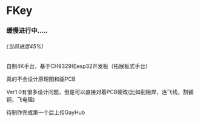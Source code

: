 # FKey

### 缓慢进行中.....
###### (当前进度45%)

自制4K手台，基于CH9329和esp32开发板（拓展板式手台）

真的不会设计原理图和画PCB

Ver1.0有很多设计问题，但是可以直接对着PCB硬改(比如刮阻焊，连飞线，割铺铜，飞电阻)

待制作完成第一个后上传GayHub
